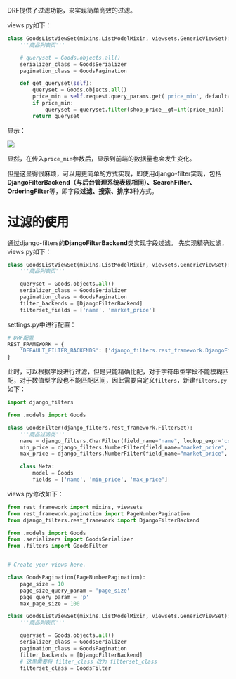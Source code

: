 DRF提供了过滤功能，来实现简单高效的过滤。

views.py如下：
```python
class GoodsListViewSet(mixins.ListModelMixin, viewsets.GenericViewSet):
    '''商品列表页'''

    # queryset = Goods.objects.all()
    serializer_class = GoodsSerializer
    pagination_class = GoodsPagination

    def get_queryset(self):
        queryset = Goods.objects.all()
        price_min = self.request.query_params.get('price_min', default=0)
        if price_min:
            queryset = queryset.filter(shop_price__gt=int(price_min))
        return queryset

```

显示：

![](https://img-blog.csdnimg.cn/20200725155149781.gif)


显然，在传入`price_min`参数后，显示到前端的数据量也会发生变化。

但是这显得很麻烦，可以用更简单的方式实现，即使用django-filter实现，包括**DjangoFilterBackend（与后台管理系统表现相同）、SearchFilter、OrderingFilter**等，即字段**过滤、搜索、排序**3种方式。

# 过滤的使用
通过django-filters的**DjangoFilterBackend**类实现字段过滤。
先实现精确过滤，views.py如下：

```python
class GoodsListViewSet(mixins.ListModelMixin, viewsets.GenericViewSet):
    '''商品列表页'''

    queryset = Goods.objects.all()
    serializer_class = GoodsSerializer
    pagination_class = GoodsPagination
    filter_backends = [DjangoFilterBackend]
    filterset_fields = ['name', 'market_price']

```

settings.py中进行配置：
```python
# DRF配置
REST_FRAMEWORK = {
    'DEFAULT_FILTER_BACKENDS': ['django_filters.rest_framework.DjangoFilterBackend']
}

```

此时，可以根据字段进行过滤，但是只能精确比配，对于字符串型字段不能模糊匹配，对于数值型字段也不能匹配区间，因此需要自定义`filters`，新建`filters.py`如下：

```python
import django_filters

from .models import Goods

class GoodsFilter(django_filters.rest_framework.FilterSet):
    '''商品过滤类'''
    name = django_filters.CharFilter(field_name="name", lookup_expr='contains')
    min_price = django_filters.NumberFilter(field_name="market_price", lookup_expr='gte')
    max_price = django_filters.NumberFilter(field_name="market_price", lookup_expr='lte')

    class Meta:
        model = Goods
        fields = ['name', 'min_price', 'max_price']

```

views.py修改如下：

```python
from rest_framework import mixins, viewsets
from rest_framework.pagination import PageNumberPagination
from django_filters.rest_framework import DjangoFilterBackend

from .models import Goods
from .serializers import GoodsSerializer
from .filters import GoodsFilter


# Create your views here.

class GoodsPagination(PageNumberPagination):
    page_size = 10
    page_size_query_param = 'page_size'
    page_query_param = 'p'
    max_page_size = 100

class GoodsListViewSet(mixins.ListModelMixin, viewsets.GenericViewSet):
    '''商品列表页'''

    queryset = Goods.objects.all()
    serializer_class = GoodsSerializer
    pagination_class = GoodsPagination
    filter_backends = [DjangoFilterBackend]
    # 这里需要将 filter_class 改为 filterset_class
    filterset_class = GoodsFilter

```